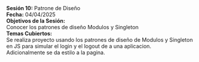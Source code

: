 <!DOCTYPE html>
<html>
    <body>
        <strong>Sesión 10:</strong> Patrone de Diseño
        <br>
        <strong>Fecha:</strong> 04/04/2025
        <br>
        <strong>Objetivos de la Sesión:</strong>
        <br>
        Conocer los patrones de diseño Modulos y Singleton
        <br>
        <strong>Temas Cubiertos:</strong>
        <br>
        Se realiza proyecto usando los patrones de diseño de Modulos y Singleton en JS para simular el login y el logout de a una aplicacion.
        <br>
        Adicionalmente se da estilo a la pagina.
    </body>
</html>